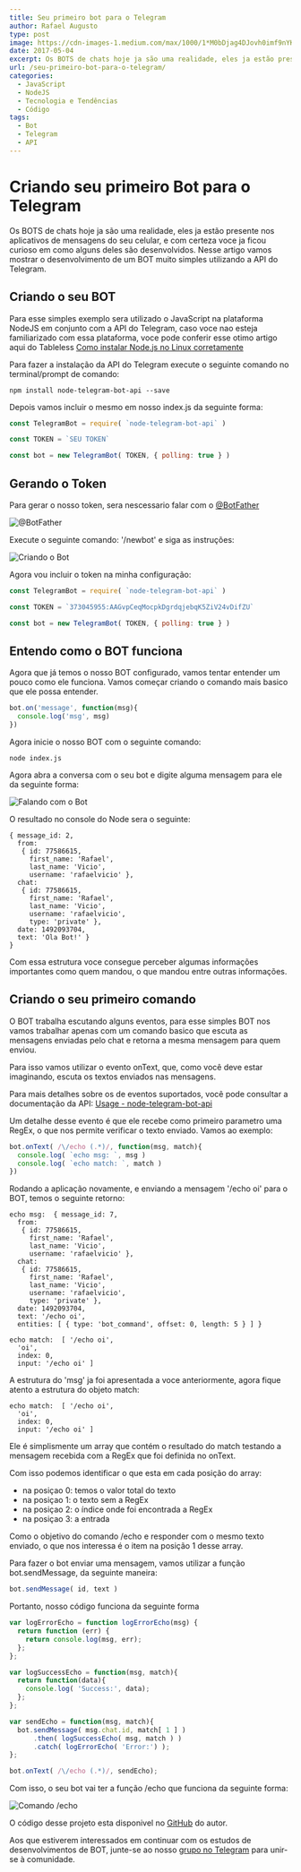 ```yaml
---
title: Seu primeiro bot para o Telegram
author: Rafael Augusto
type: post
image: https://cdn-images-1.medium.com/max/1000/1*M0bDjag4DJovh0imf9nYKQ.png
date: 2017-05-04
excerpt: Os BOTS de chats hoje ja são uma realidade, eles ja estão presente nos aplicativos de mensagens do seu celular, e com certeza voce ja ficou curioso em como alguns deles são desenvolvidos. Nesse artigo vamos mostrar o desenvolvimento de um BOT muito simples utilizando a API do Telegram.
url: /seu-primeiro-bot-para-o-telegram/
categories:
  - JavaScript
  - NodeJS
  - Tecnologia e Tendências
  - Código
tags:
  - Bot
  - Telegram
  - API
---
```


# Criando seu primeiro Bot para o Telegram

Os BOTS de chats hoje ja são uma realidade, eles ja estão presente nos aplicativos de mensagens do seu celular, e com certeza voce ja ficou curioso em como alguns deles são desenvolvidos. Nesse artigo vamos mostrar o desenvolvimento de um BOT muito simples utilizando a API do Telegram.

## Criando o seu BOT

Para esse simples exemplo sera utilizado o JavaScript na plataforma NodeJS em conjunto com a API do Telegram, caso voce nao esteja familiarizado com essa plataforma, voce pode conferir esse otimo artigo aqui do Tableless [Como instalar Node.js no Linux corretamente](https://tableless.com.br/como-instalar-node-js-no-linux-corretamente-ubuntu-debian-elementary-os/)

Para fazer a instalação da API do Telegram execute o seguinte comando no terminal/prompt de comando:

```
npm install node-telegram-bot-api --save
```

Depois vamos incluir o mesmo em nosso index.js da seguinte forma:

```js
const TelegramBot = require( `node-telegram-bot-api` )

const TOKEN = `SEU TOKEN`

const bot = new TelegramBot( TOKEN, { polling: true } )
```

## Gerando o Token

Para gerar o nosso token, sera nescessario falar com o [@BotFather](https://telegram.me/botfather)

![@BotFather](http://i.imgur.com/3dvVOwT.png)

Execute o seguinte comando: '/newbot' e siga as instruções:

![Criando o Bot](http://i.imgur.com/q5GsuRY.png)

Agora vou incluir o token na minha configuração:

```js
const TelegramBot = require( `node-telegram-bot-api` )

const TOKEN = `373045955:AAGvpCeqMocpkDgrdqjebqK5ZiV24vDifZU`

const bot = new TelegramBot( TOKEN, { polling: true } )
```
## Entendo como o BOT funciona

Agora que já temos o nosso BOT configurado, vamos tentar entender um pouco como ele funciona. Vamos começar criando o comando mais basico que ele possa entender.

```js
bot.on('message', function(msg){
  console.log('msg', msg)
})
```

Agora inicie o nosso BOT com o seguinte comando:

```
node index.js
```

Agora abra a conversa com o seu bot e digite alguma mensagem para ele da seguinte forma:

![Falando com o Bot](http://i.imgur.com/nocVBto.png)

O resultado no console do Node sera o seguinte:

```
{ message_id: 2,
  from:
   { id: 77586615,
     first_name: 'Rafael',
     last_name: 'Vicio',
     username: 'rafaelvicio' },
  chat:
   { id: 77586615,
     first_name: 'Rafael',
     last_name: 'Vicio',
     username: 'rafaelvicio',
     type: 'private' },
  date: 1492093704,
  text: 'Ola Bot!' }
}
```

Com essa estrutura voce consegue perceber algumas informações importantes como quem mandou, o que mandou entre outras informações.

## Criando o seu primeiro comando

O BOT trabalha escutando alguns eventos, para esse simples BOT nos vamos trabalhar apenas com um comando basico que escuta as mensagens enviadas pelo chat e retorna a mesma mensagem para quem enviou.

Para isso vamos utilizar o evento onText, que, como você deve estar imaginando, escuta os textos enviados nas mensagens.

Para mais detalhes sobre os de eventos suportados, você pode consultar a documentação da API: [Usage - node-telegram-bot-api](https://github.com/yagop/node-telegram-bot-api/blob/master/doc/usage.md)

Um detalhe desse evento é que ele recebe como primeiro parametro uma RegEx, o que nos permite verificar o texto enviado. Vamos ao exemplo:

```js
bot.onText( /\/echo (.*)/, function(msg, match){
  console.log( `echo msg: `, msg )
  console.log( `echo match: `, match )
})
```

Rodando a aplicação novamente, e enviando a mensagem '/echo oi' para o BOT, temos o seguinte retorno:

```
echo msg:  { message_id: 7,
  from:
   { id: 77586615,
     first_name: 'Rafael',
     last_name: 'Vicio',
     username: 'rafaelvicio' },
  chat:
   { id: 77586615,
     first_name: 'Rafael',
     last_name: 'Vicio',
     username: 'rafaelvicio',
     type: 'private' },
  date: 1492093704,
  text: '/echo oi',
  entities: [ { type: 'bot_command', offset: 0, length: 5 } ] }

echo match:  [ '/echo oi',
  'oi',
  index: 0,
  input: '/echo oi' ]
```

A estrutura do 'msg' ja foi apresentada a voce anteriormente, agora fique atento a estrutura do objeto match:

```
echo match:  [ '/echo oi',
  'oi',
  index: 0,
  input: '/echo oi' ]
```

Ele é simplismente um array que contém o resultado do match testando a mensagem recebida com a RegEx que foi definida no onText.

Com isso podemos identificar o que esta em cada posição do array:

* na posiçao 0: temos o valor total do texto
* na posiçao 1: o texto sem a RegEx
* na posiçao 2: o índice onde foi encontrada a RegEx
* na posiçao 3: a entrada

Como o objetivo do comando /echo e responder com o mesmo texto enviado, o que nos interessa é o item na posição 1 desse array.

Para fazer o bot enviar uma mensagem, vamos utilizar a função bot.sendMessage, da seguinte maneira:

```js
bot.sendMessage( id, text )
```

Portanto, nosso código funciona da seguinte forma

```js
var logErrorEcho = function logErrorEcho(msg) {
  return function (err) {
    return console.log(msg, err);
  };
};

var logSuccessEcho = function(msg, match){
  return function(data){
    console.log( 'Success:', data);
  };
};

var sendEcho = function(msg, match){
  bot.sendMessage( msg.chat.id, match[ 1 ] )
      .then( logSuccessEcho( msg, match ) )
      .catch( logErrorEcho( 'Error:') );
};

bot.onText( /\/echo (.*)/, sendEcho);
```
Com isso, o seu bot vai ter a função /echo que funciona da seguinte forma:

![Comando /echo](http://i.imgur.com/nocVBto.png)

O código desse projeto esta disponivel no [GitHub](https://github.com/rafaelvicio/primeiro-bot) do autor.

Aos que estiverem interessados em continuar com os estudos de desenvolvimentos de BOT, junte-se ao nosso [grupo no Telegram](https://t.me/brbotdevs) para unir-se à comunidade.
